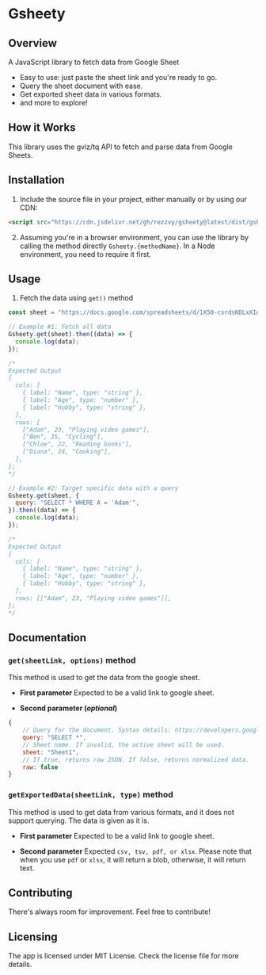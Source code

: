 # Gsheety

## Overview

A JavaScript library to fetch data from Google Sheet

- Easy to use: just paste the sheet link and you're ready to go.
- Query the sheet document with ease.
- Get exported sheet data in various formats.
- and more to explore!

## How it Works

This library uses the gviz/tq API to fetch and parse data from Google Sheets.

## Installation

1. Include the source file in your project, either manually or by using our CDN:

```html
<script src="https://cdn.jsdelivr.net/gh/rezzvy/gsheety@latest/dist/gsheety.min.js"></script>
```

2. Assuming you're in a browser environment, you can use the library by calling the method directly `Gsheety.{methodName}`. In a Node environment, you need to require it first.

## Usage

1. Fetch the data using `get()` method

```javascript
const sheet = "https://docs.google.com/spreadsheets/d/1X50-csrdsKDLxXIotiW3jZtccu_hE2qOR7WKzDxhdK4/edit?usp=sharing";

// Example #1: Fetch all data
Gsheety.get(sheet).then((data) => {
  console.log(data);
});

/*
Expected Output
{
  cols: [
    { label: "Name", type: "string" },
    { label: "Age", type: "number" },
    { label: "Hobby", type: "string" },
  ],
  rows: [
    ["Adam", 23, "Playing video games"],
    ["Ben", 25, "Cycling"],
    ["Chloe", 22, "Reading books"],
    ["Diana", 24, "Cooking"],
  ],
};
*/

// Example #2: Target specific data with a query
Gsheety.get(sheet, {
  query: "SELECT * WHERE A = 'Adam'",
}).then((data) => {
  console.log(data);
});

/*
Expected Output
{
  cols: [
    { label: "Name", type: "string" },
    { label: "Age", type: "number" },
    { label: "Hobby", type: "string" },
  ],
  rows: [["Adam", 23, "Playing video games"]],
};
*/
```

## Documentation

### `get(sheetLink, options)` method

This method is used to get the data from the google sheet.

- **First parameter**
  Expected to be a valid link to google sheet.

- **Second parameter (_optional_)**

```javascript
{
    // Query for the document. Syntax details: https://developers.google.com/chart/interactive/docs/querylanguage
    query: "SELECT *",
    // Sheet name. If invalid, the active sheet will be used.
    sheet: "Sheet1",
    // If true, returns raw JSON. If false, returns normalized data.
    raw: false
}
```

### `getExportedData(sheetLink, type)` method

This method is used to get data from various formats, and it does not support querying. The data is given as it is.

- **First parameter**
  Expected to be a valid link to google sheet.

- **Second parameter**
  Expected `csv, tsv, pdf, or xlsx`. Please note that when you use `pdf` or `xlsx`, it will return a blob, otherwise, it will return text.

## Contributing

There's always room for improvement. Feel free to contribute!

## Licensing

The app is licensed under MIT License. Check the license file for more details.
